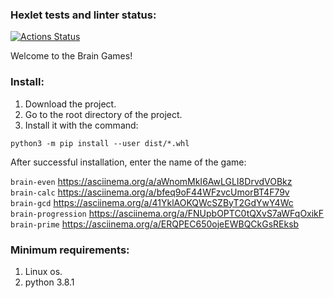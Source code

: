 ### Hexlet tests and linter status:
[![Actions Status](https://github.com/zitaker/python-project-49/workflows/hexlet-check/badge.svg)](https://github.com/zitaker/python-project-49/actions) 

Welcome to the Brain Games! 

### Install:  
1) Download the project.
2) Go to the root directory of the project.
3) Install it with the command:
```
python3 -m pip install --user dist/*.whl
```
After successful installation, enter the name of the game:  

```brain-even``` https://asciinema.org/a/aWnomMkI6AwLGLI8DrvdVOBkz    
```brain-calc``` https://asciinema.org/a/bfeq9oF44WFzvcUmorBT4F79v  
```brain-gcd``` https://asciinema.org/a/41YklAOKQWcSZByT2GdYwY4Wc  
```brain-progression``` https://asciinema.org/a/FNUpbOPTC0tQXvS7aWFqOxikF  
```brain-prime``` https://asciinema.org/a/ERQPEC650ojeEWBQCkGsREksb 

### Minimum requirements:
1) Linux os.  
2) python 3.8.1  
